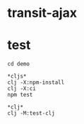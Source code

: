 # transit-ajax




# test

```
cd demo

*cljs*
clj -X:npm-install
clj -X:ci
npm test

*clj*
clj -M:test-clj
```
